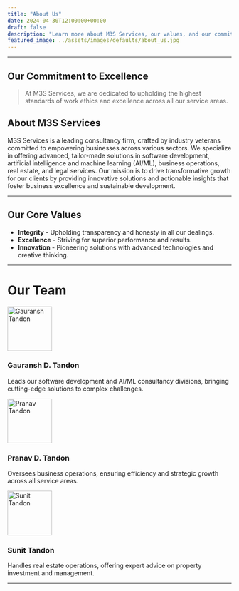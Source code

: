 ```yaml
---
title: "About Us"
date: 2024-04-30T12:00:00+00:00
draft: false
description: "Learn more about M3S Services, our values, and our commitment to providing top-tier consultancy across multiple domains."
featured_image: ../assets/images/defaults/about_us.jpg
---
```


<!-- #  <img src="https://m3sservices.s3.amazonaws.com/logo_m3s.png" alt="M3S Services Logo" style="filter: brightness(500%);" width=5000 height=5000> -->
---------------------------------------------------------

## Our Commitment to Excellence
> At M3S Services, we are dedicated to upholding the highest standards of work ethics and excellence across all our service areas.
## About M3S Services

M3S Services is a leading consultancy firm, crafted by industry veterans committed to empowering businesses across various sectors. We specialize in offering advanced, tailor-made solutions in software development, artificial intelligence and machine learning (AI/ML), business operations, real estate, and legal services. Our mission is to drive transformative growth for our clients by providing innovative solutions and actionable insights that foster business excellence and sustainable development.

---------------------------------------------------------

## Our Core Values
- **Integrity** - Upholding transparency and honesty in all our dealings.
- **Excellence** - Striving for superior performance and results.
- **Innovation** - Pioneering solutions with advanced technologies and creative thinking.

---------------------------------------------------------

# Our Team
<section class="py-12 sm:py-16 bg-gray-900">
  <div class="max-w-7xl mx-auto px-6 lg:px-8">
    <div class="space-y-10">
      <div class="grid grid-cols-1 gap-y-10 lg:grid-cols-3 lg:gap-x-8">
        <div class="space-y-4">
          <img src="https://m3sservices.s3.amazonaws.com/gauransh.jpg" alt="Gauransh Tandon" width=100 height=100>
          <h3 class="text-xl font-bold text-white">Gauransh D. Tandon</h3>
          <p class="text-gray-300">Leads our software development and AI/ML consultancy divisions, bringing cutting-edge solutions to complex challenges.</p>
        </div>
        <div class="space-y-4">
          <img src="https://m3sservices.s3.amazonaws.com/pranav.jpg" alt="Pranav Tandon" width=100 height=100>
          <h3 class="text-xl font-bold text-white">Pranav D. Tandon</h3>
          <p class="text-gray-300">Oversees business operations, ensuring efficiency and strategic growth across all service areas.</p>
        </div>
        <div class="space-y-4">
            <img src="https://m3sservices.s3.amazonaws.com/sunit.jpg" alt="Sunit Tandon" width=100 height=100>
            <h3 class="text-xl font-bold text-white">Sunit Tandon</h3>
            <p class="text-gray-300">Handles real estate operations, offering expert advice on property investment and management.</p>
        </div>
      </div>
    </div>
  </div>
</section>

---------------------------------------------------------
